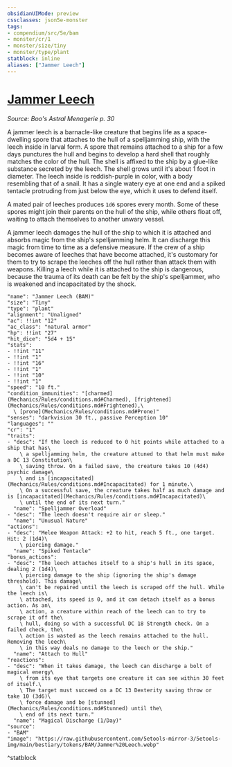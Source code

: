 ```yaml
---
obsidianUIMode: preview
cssclasses: json5e-monster
tags:
- compendium/src/5e/bam
- monster/cr/1
- monster/size/tiny
- monster/type/plant
statblock: inline
aliases: ["Jammer Leech"]
---
```

# [Jammer Leech](Mechanics\bestiary\plant/jammer-leech-bam.md)
*Source: Boo's Astral Menagerie p. 30*  

A jammer leech is a barnacle-like creature that begins life as a space-dwelling spore that attaches to the hull of a spelljamming ship, with the leech inside in larval form. A spore that remains attached to a ship for a few days punctures the hull and begins to develop a hard shell that roughly matches the color of the hull. The shell is affixed to the ship by a glue-like substance secreted by the leech. The shell grows until it's about 1 foot in diameter. The leech inside is reddish-purple in color, with a body resembling that of a snail. It has a single watery eye at one end and a spiked tentacle protruding from just below the eye, which it uses to defend itself.

A mated pair of leeches produces `1d6` spores every month. Some of these spores might join their parents on the hull of the ship, while others float off, waiting to attach themselves to another unwary vessel.

A jammer leech damages the hull of the ship to which it is attached and absorbs magic from the ship's spelljamming helm. It can discharge this magic from time to time as a defensive measure. If the crew of a ship becomes aware of leeches that have become attached, it's customary for them to try to scrape the leeches off the hull rather than attack them with weapons. Killing a leech while it is attached to the ship is dangerous, because the trauma of its death can be felt by the ship's spelljammer, who is weakened and incapacitated by the shock.

```statblock
"name": "Jammer Leech (BAM)"
"size": "Tiny"
"type": "plant"
"alignment": "Unaligned"
"ac": !!int "12"
"ac_class": "natural armor"
"hp": !!int "27"
"hit_dice": "5d4 + 15"
"stats":
- !!int "11"
- !!int "1"
- !!int "16"
- !!int "1"
- !!int "10"
- !!int "1"
"speed": "10 ft."
"condition_immunities": "[charmed](Mechanics/Rules/conditions.md#Charmed), [frightened](Mechanics/Rules/conditions.md#Frightened),\
  \ [prone](Mechanics/Rules/conditions.md#Prone)"
"senses": "darkvision 30 ft., passive Perception 10"
"languages": ""
"cr": "1"
"traits":
- "desc": "If the leech is reduced to 0 hit points while attached to a ship that has\
    \ a spelljamming helm, the creature attuned to that helm must make a DC 13 Constitution\
    \ saving throw. On a failed save, the creature takes 10 (4d4) psychic damage\
    \ and is [incapacitated](Mechanics/Rules/conditions.md#Incapacitated) for 1 minute.\
    \ On a successful save, the creature takes half as much damage and is [incapacitated](Mechanics/Rules/conditions.md#Incapacitated)\
    \ until the end of its next turn."
  "name": "Spelljammer Overload"
- "desc": "The leech doesn't require air or sleep."
  "name": "Unusual Nature"
"actions":
- "desc": "Melee Weapon Attack: +2 to hit, reach 5 ft., one target. Hit: 2 (1d4)\
    \ piercing damage."
  "name": "Spiked Tentacle"
"bonus_actions":
- "desc": "The leech attaches itself to a ship's hull in its space, dealing 2 (1d4)\
    \ piercing damage to the ship (ignoring the ship's damage threshold). This damage\
    \ can't be repaired until the leech is scraped off the hull. While the leech is\
    \ attached, its speed is 0, and it can detach itself as a bonus action. As an\
    \ action, a creature within reach of the leech can to try to scrape it off the\
    \ hull, doing so with a successful DC 18 Strength check. On a failed check, the\
    \ action is wasted as the leech remains attached to the hull. Removing the leech\
    \ in this way deals no damage to the leech or the ship."
  "name": "Attach to Hull"
"reactions":
- "desc": "When it takes damage, the leech can discharge a bolt of magical energy\
    \ from its eye that targets one creature it can see within 30 feet of itself.\
    \ The target must succeed on a DC 13 Dexterity saving throw or take 10 (3d6)\
    \ force damage and be [stunned](Mechanics/Rules/conditions.md#Stunned) until the\
    \ end of its next turn."
  "name": "Magical Discharge (1/Day)"
"source":
- "BAM"
"image": "https://raw.githubusercontent.com/5etools-mirror-3/5etools-img/main/bestiary/tokens/BAM/Jammer%20Leech.webp"
```
^statblock